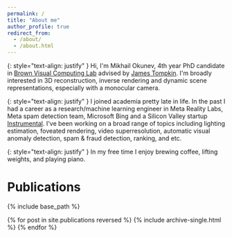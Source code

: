 ```yaml
---
permalink: /
title: "About me"
author_profile: true
redirect_from: 
  - /about/
  - /about.html
---
```


{: style="text-align: justify" }
Hi, I'm Mikhail Okunev, 4th year PhD candidate in [Brown Visual Computing Lab](https://visual.cs.brown.edu/) advised by [James Tompkin](https://jamestompkin.com/). I'm broadly interested in 3D reconstruction, inverse rendering and dynamic scene representations, especially with a monocular camera.

{: style="text-align: justify" }
I joined academia pretty late in life. In the past I had a career as a research/machine learning engineer in Meta Reality Labs, Meta spam detection team, Microsoft Bing and a Silicon Valley startup [Instrumental](https://instrumental.com/). I've been working on a broad range of topics including lighting estimation, foveated rendering, video superresolution, automatic visual anomaly detection, spam & fraud detection, ranking, and etc.

{: style="text-align: justify" }
In my free time I enjoy brewing coffee, lifting weights, and playing piano.

# Publications

{% include base_path %}

{% for post in site.publications reversed %}
  {% include archive-single.html %}
{% endfor %}